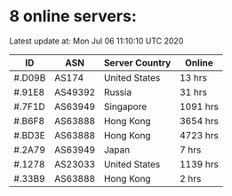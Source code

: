 # 8 online servers:

Latest update at: Mon Jul 06 11:10:10 UTC 2020

| ID | ASN | Server Country | Online |
| -- | --- | -------------- | ------ |
| #.D09B | AS174 | United States | 13 hrs |
| #.91E8 | AS49392 | Russia | 31 hrs |
| #.7F1D | AS63949 | Singapore | 1091 hrs |
| #.B6F8 | AS63888 | Hong Kong | 3654 hrs |
| #.BD3E | AS63888 | Hong Kong | 4723 hrs |
| #.2A79 | AS63949 | Japan | 7 hrs |
| #.1278 | AS23033 | United States | 1139 hrs |
| #.33B9 | AS63888 | Hong Kong | 2 hrs |


